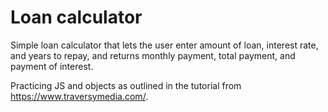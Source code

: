 # Loan calculator

Simple loan calculator that lets the user enter amount of loan, interest rate, and years to repay, and returns monthly payment, total payment, and payment of interest.

Practicing JS and objects as outlined in the tutorial from https://www.traversymedia.com/.
